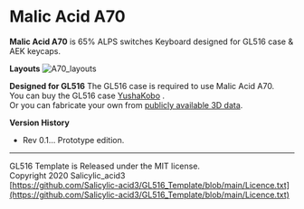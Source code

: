 # Malic Acid A70
**Malic Acid A70** is 65% ALPS switches Keyboard designed for GL516 case & AEK keycaps.

**Layouts**
![A70_layouts](https://user-images.githubusercontent.com/32122588/184064643-7bfcfe2c-fc25-473a-a936-5c186a528855.jpg)

**Designed for GL516**
The GL516 case is required to use Malic Acid A70.<br>
You can buy the GL516 case [YushaKobo](https://shop.yushakobo.jp/collections/case/products/3814) .<br>
Or you can fabricate your own from [publicly available 3D data](https://github.com/Salicylic-acid3/GL516_Case).

**Version History**
- Rev 0.1…  Prototype edition.

***
GL516 Template is Released under the MIT license.<br>
Copyright 2020 Salicylic_acid3<br>
[https://github.com/Salicylic-acid3/GL516_Template/blob/main/Licence.txt](https://github.com/Salicylic-acid3/GL516_Template/blob/main/Licence.txt)

